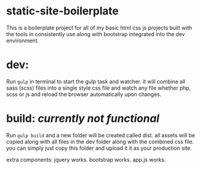 # static-site-boilerplate
This is a boilerplate project for all of my basic html css js projects built with the tools in consistently use along with bootstrap integrated into the dev environment.


dev:
===
Run `gulp` in terminal to start the gulp task and watcher. it will combine all sass (scss) files into a single style.css file and watch any file whether php, scss or js and reload the browser automatically upon changes.

build: *currently not functional*
===

Run `gulp build` and a new folder will be created called dist. all assets will be copied along with all files in the dev folder along with the combined css file. you can simply just copy this folder and upload it it as your production site.

extra components:
jquery works.
bootstrap works.
app.js works.
